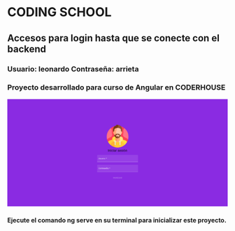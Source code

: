 # CODING SCHOOL
## Accesos para login hasta que se conecte con el backend
### Usuario: leonardo Contraseña: arrieta
###  Proyecto desarrollado para curso de Angular en CODERHOUSE
![Image text](https://github.com/Leon2192/E-Learning-Platform-Angular/blob/master/src/assets/img/Screen.png)
#### Ejecute el comando ng serve en su terminal para inicializar este proyecto.

